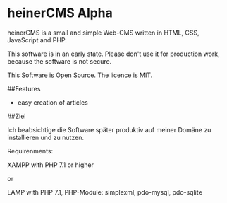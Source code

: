 # heinerCMS Alpha

heinerCMS is a small and simple Web-CMS written in HTML, CSS, JavaScript and PHP.

This software is in an early state. Please don't use it for production work, because the
software is not secure.

This Software is Open Source. The licence is MIT.

##Features

* easy creation of articles

##Ziel

Ich beabsichtige die Software später produktiv auf meiner Domäne zu installieren und zu nutzen.


Requirenments:

XAMPP with PHP 7.1 or higher

or

LAMP with PHP 7.1, PHP-Module: simplexml, pdo-mysql, pdo-sqlite
